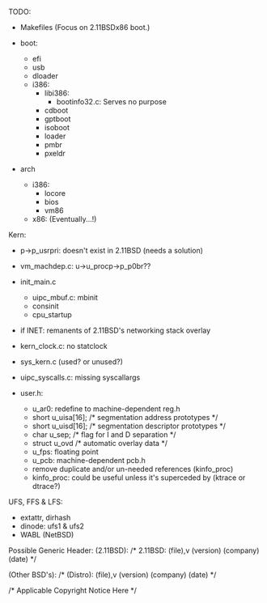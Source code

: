 TODO:
- Makefiles
(Focus on 2.11BSDx86 boot.)
- boot: 
	- efi
	- usb
	- dloader
	- i386:
		- libi386:
			- bootinfo32.c: Serves no purpose
		- cdboot
		- gptboot
		- isoboot
		- loader
		- pmbr
		- pxeldr

- arch
	- i386:
		- locore
		- bios
		- vm86
	- x86: (Eventually...!)
	
	
Kern:
- p->p_usrpri: doesn't exist in 2.11BSD (needs a solution)
- vm_machdep.c: u->u_procp->p_p0br??
- init_main.c
	- uipc_mbuf.c: mbinit
	- consinit
	- cpu_startup
- if INET: remanents of 2.11BSD's networking stack overlay
- kern_clock.c: no statclock
- sys_kern.c (used? or unused?)
- uipc_syscalls.c: missing syscallargs

- user.h: 
	- u_ar0: redefine to machine-dependent reg.h
	- short	u_uisa[16];					/* segmentation address prototypes */
	- short	u_uisd[16];					/* segmentation descriptor prototypes */
	- char	u_sep;						/* flag for I and D separation */
	- struct u_ovd						/* automatic overlay data */
	- u_fps: floating point 
	- u_pcb: machine-dependent pcb.h
	- remove duplicate and/or un-needed references (kinfo_proc)
	- kinfo_proc: could be useful unless it's superceded by (ktrace or dtrace?) 
	
UFS, FFS & LFS:
- extattr, dirhash
- dinode: ufs1 & ufs2
- WABL (NetBSD)

Possible Generic Header: 
(2.11BSD):
/* 2.11BSD: (file),v (version) (company) (date) */

(Other BSD's):
/* (Distro): (file),v (version) (company) (date) */

/* Applicable Copyright Notice Here */
